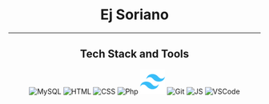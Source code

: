 <div align="center">

# **Ej Soriano**  

</div>

---

<div align="center">

## **Tech Stack and Tools**  

</div>

<p align="center">
    <img src="https://upload.wikimedia.org/wikipedia/en/d/dd/MySQL_logo.svg" alt="MySQL" width="50" height="50"/>
    <img src="https://cdn.jsdelivr.net/gh/devicons/devicon/icons/html5/html5-original.svg" alt="HTML" width="50" height="50"/>
    <img src="https://cdn.jsdelivr.net/gh/devicons/devicon/icons/css3/css3-original.svg" alt="CSS" width="50" height="50"/>
    <img src="https://upload.wikimedia.org/wikipedia/commons/2/27/PHP-logo.svg" alt="Php" width="50" height="50"/>
    <img src="https://github.com/devicons/devicon/blob/master/icons/tailwindcss/tailwindcss-original.svg" alt="TailwindCSS" width="50" height="50"/>
    <img src="https://cdn.jsdelivr.net/gh/devicons/devicon/icons/git/git-original.svg" alt="Git" width="50" height="50"/>
    <img src="https://upload.wikimedia.org/wikipedia/commons/6/6a/JavaScript-logo.png" alt="JS" width="50" height="50"/>
    <img src="https://www.google.com/search?sca_esv=425a36c27f5850de&rlz=1C1CHZO_enPH1099PH1099&sxsrf=AHTn8zo-HukGT1i23_tBBUEYUWP6OEidig:1741516512139&q=vscode+image+transparent+background&udm=2&fbs=ABzOT_CWdhQLP1FcmU5B0fn3xuWpA-dk4wpBWOGsoR7DG5zJBkzPWUS0OtApxR2914vrjk4ZqZZ4I2IkJifuoUeV0iQtecxn2V84znwGHaFIyj59zgvou5woM9zYUJv8brzSrqdiUGFZ1SbY4s6m4wQTixVY5hsWxIn_k7Jj9b18zG4GTK4uu2Z-HvxGs_iEur0xNf6ldnEaTj0IMKr6b5ARoL-8LC8ZXA&sa=X&ved=2ahUKEwjLjs7I5vyLAxU8h1YBHVh6CJQQtKgLegQIEhAB&biw=1163&bih=532&dpr=1.65#vhid=rZ7nh7WHZuOYfM&vssid=mosaic](https://www.google.com/search?sca_esv=425a36c27f5850de&rlz=1C1CHZO_enPH1099PH1099&sxsrf=AHTn8zoSVy5lxuBN1XXxzZ48kdg0hzgZKQ:1741516513461&q=icon+vscode+image+transparent+background&uds=ABqPDvztZD_Nu18FR6tNPw2cK_RR-cTECJ0hVtnsgQOk-GCNH_idRw-_-us3xhfppXuB09Kogr7tPGsv30hxYJ1S5vqbtjXEr0bqz_KuDWeqbPNbMd-QWTtqkwazqfvKjYL0vFo5Ovw0fGSpPayr7H_BSVqV-QBMa2GOzT9mZxGqSN1lzA8lQO0LSzeg4V1WqqhPTUysn9sk&udm=2&sa=X&ved=2ahUKEwjG3p7J5vyLAxWZsFYBHed_PIgQxKsJegQIEBAB&ictx=0&biw=1163&bih=532&dpr=1.65#vhid=pOIznRywYC_q4M&vssid=mosaic" alt="VSCode" width="50" height="50"/>
</p>

</div>
